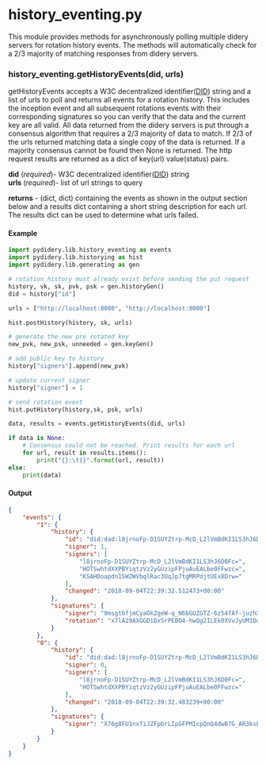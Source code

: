 # history_eventing.py

This module provides methods for asynchronously polling multiple didery servers for rotation history events.  The methods will automatically check for a 2/3 majority of matching responses from didery servers.

### history_eventing.getHistoryEvents(did, urls)
getHistoryEvents accepts a W3C decentralized identifier([DID](https://w3c-ccg.github.io/did-spec/)) string and a list of urls to poll and returns all events for a rotation history.  This includes the inception event and all subsequent rotations events with their corresponding signatures so you can verify that the data and the current key are all valid. All data returned from the didery servers is put through a consensus algorithm that requires a 2/3 majority of data to match. If 2/3 of the urls returned matching data a single copy of the data is returned.  If a majority consensus cannot be found then None is returned.  The http request results are returned as a dict of key(url) value(status) pairs. 

**did** (_required_)- W3C decentralized identifier([DID](https://w3c-ccg.github.io/did-spec/)) string   
**urls** (_required_)- list of url strings to query

**returns** - (dict, dict) containing the events as shown in the output section below and a results dict containing a short string description for each url. The results dict can be used to determine what urls failed.

#### Example
```python
import pydidery.lib.history_eventing as events
import pydidery.lib.historying as hist
import pydidery.lib.generating as gen

# rotation history must already exist before sending the put request
history, vk, sk, pvk, psk = gen.historyGen()
did = history["id"]

urls = ["http://localhost:8080", "http://localhost:8000"]

hist.postHistory(history, sk, urls)

# generate the new pre rotated key
new_pvk, new_psk, unneeded = gen.keyGen()

# add public key to history
history["signers"].append(new_pvk)

# update current signer
history["signer"] = 1

# send rotation event
hist.putHistory(history,sk, psk, urls)

data, results = events.getHistoryEvents(did, urls)

if data is None:
    # Consensus could not be reached. Print results for each url
    for url, result in results.items():
        print("{}:\t{}".format(url, result))
else:
    print(data)
``` 

#### Output
```json
{
    "events": {
        "1": {
            "history": {
                "id": "did:dad:l8jrnoFp-D1SUYZtrp-McD_L2lVmBdKI1LS3hJ6D0Fc=", 
                "signer": 1, 
                "signers": [
                    "l8jrnoFp-D1SUYZtrp-McD_L2lVmBdKI1LS3hJ6D0Fc=", 
                    "HOTSwhtdXXPBYiqtzVz2yGUzipFPjuAuEALbe0FFwzc=", 
                    "KSAHDoapdn1SW2WVbqlRac3UqJp7tgMRPdjtUEx8Drw="
                ], 
                "changed": "2018-09-04T22:39:32.512473+00:00"
            }, 
            "signatures": {
                "signer": "9msgtbfjmCyaOkZgeW-q_N6bGUZGTZ-6z54fAf-juzhXgI0G8QfBk9P_Mzr832AdXjLus1QvOjNj-It_fnsVAw==", 
                "rotation": "x7lA29AXGGDiDxSrPEBO4-hwQg2ILEk0XVvJyUM1OdSWl5agBjmFCch3_L8WtmtIUZGDzYRD3JZpXztISmF0CQ=="
            }
        }, 
        "0": {
            "history": {
                "id": "did:dad:l8jrnoFp-D1SUYZtrp-McD_L2lVmBdKI1LS3hJ6D0Fc=", 
                "signer": 0, 
                "signers": [
                    "l8jrnoFp-D1SUYZtrp-McD_L2lVmBdKI1LS3hJ6D0Fc=", 
                    "HOTSwhtdXXPBYiqtzVz2yGUzipFPjuAuEALbe0FFwzc="
                ], 
                "changed": "2018-09-04T22:39:32.483239+00:00"
            }, 
            "signatures": {
                "signer": "X76g8FU1nxTiJZFpbrLIpGFPMIcpQnQ4dwB7G_AR3ksb1BCVMajzCoe2J4fXfNolOvU7i8kW7m_p6X1ETtWtCQ=="
            }
        }
    }
}
```